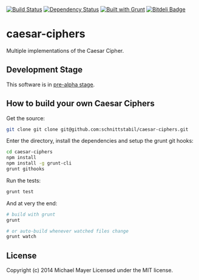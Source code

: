 [![Build Status](https://secure.travis-ci.org/schnittstabil/caesar-ciphers.svg)](http://travis-ci.org/schnittstabil/caesar-ciphers) [![Dependency Status](https://david-dm.org/schnittstabil/caesar-ciphers.png)](https://david-dm.org/schnittstabil/caesar-ciphers) [![Built with Grunt](https://cdn.gruntjs.com/builtwith.png)](http://gruntjs.com/) [![Bitdeli Badge](https://d2weczhvl823v0.cloudfront.net/schnittstabil/caesar-ciphers/trend.png)](https://bitdeli.com/free "Bitdeli Badge")

caesar-ciphers
==============

Multiple implementations of the Caesar Cipher.


Development Stage
-----------------

This software is in [pre-alpha stage](http://en.wikipedia.org/wiki/Software_release_life_cycle#Pre-alpha).


How to build your own Caesar Ciphers
------------------------------------

Get the source:

```bash
git clone git clone git@github.com:schnittstabil/caesar-ciphers.git
```

Enter the directory, install the dependencies and setup the grunt git hooks:

```bash
cd caesar-ciphers
npm install
npm install -g grunt-cli
grunt githooks
```

Run the tests:

```bash
grunt test
```

And at very the end:

```bash
# build with grunt
grunt

# or auto-build whenever watched files change
grunt watch
```


License
-------

Copyright (c) 2014 Michael Mayer
Licensed under the MIT license.
